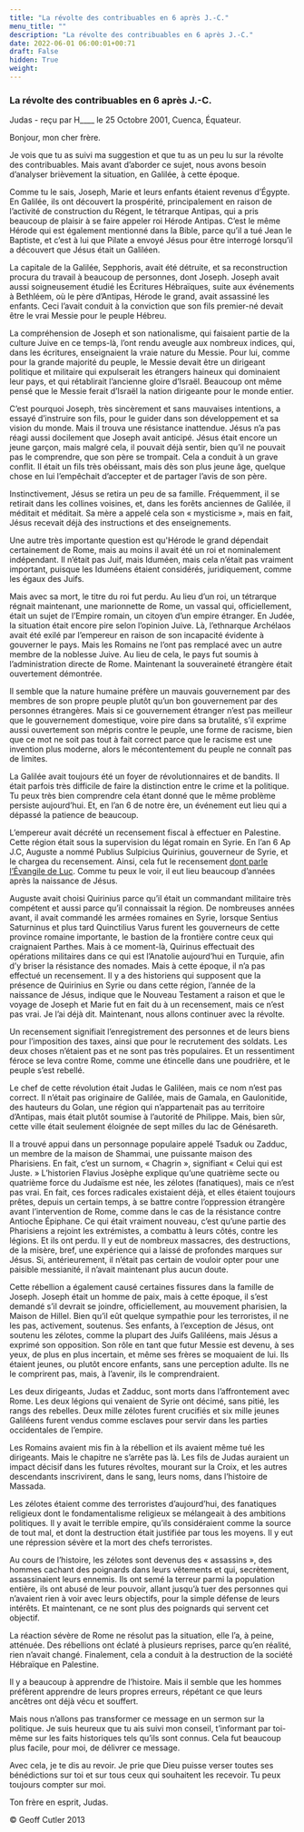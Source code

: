 ```yaml
---
title: "La révolte des contribuables en 6 après J.-C."
menu_title: ""
description: "La révolte des contribuables en 6 après J.-C."
date: 2022-06-01 06:00:01+00:71
draft: False
hidden: True
weight:
---
```

### La révolte des contribuables en 6 après J.-C.

Judas - reçu par H____ le 25 Octobre 2001, Cuenca, Équateur.

Bonjour, mon cher frère.

Je vois que tu as suivi ma suggestion et que tu as un peu lu sur la révolte des contribuables. Mais avant d’aborder ce sujet, nous avons besoin d’analyser brièvement la situation, en Galilée, à cette époque.

Comme tu le sais, Joseph, Marie et leurs enfants étaient revenus d’Égypte. En Galilée, ils ont découvert la prospérité, principalement en raison de l’activité de construction du Régent, le tétrarque Antipas, qui a pris beaucoup de plaisir à se faire appeler roi Hérode Antipas. C’est le même Hérode qui est également mentionné dans la Bible, parce qu’il a tué Jean le Baptiste, et c’est à lui que Pilate a envoyé Jésus pour être interrogé lorsqu’il a découvert que Jésus était un Galiléen.

La capitale de la Galilée, Sepphoris, avait été détruite, et sa reconstruction procura du travail à beaucoup de personnes, dont Joseph. Joseph avait aussi soigneusement étudié les Écritures Hébraïques, suite aux événements à Bethléem, où le père d’Antipas, Hérode le grand, avait assassiné les enfants. Ceci l’avait conduit à la conviction que son fils premier-né devait être  le vrai Messie pour le peuple Hébreu.

La compréhension de Joseph et son nationalisme, qui faisaient partie de la culture Juive en ce temps-là, l’ont rendu aveugle aux nombreux indices, qui, dans les écritures, enseignaient la vraie nature du Messie. Pour lui, comme pour la grande majorité du peuple, le Messie devait être un dirigeant politique et militaire qui expulserait les étrangers haineux qui dominaient leur pays, et qui rétablirait l’ancienne gloire d’Israël. Beaucoup ont même pensé que le Messie ferait d’Israël la nation dirigeante pour le monde entier.

C’est pourquoi Joseph, très sincèrement et sans mauvaises intentions, a essayé d’instruire son fils, pour le guider dans son développement et sa vision du monde. Mais il trouva une résistance inattendue. Jésus n’a pas réagi aussi docilement que Joseph avait anticipé. Jésus était encore un jeune garçon, mais malgré cela, il pouvait déjà sentir, bien qu’il ne pouvait pas le comprendre, que son père se trompait. Cela a conduit à un grave conflit. Il était un fils très obéissant, mais dès son plus jeune âge, quelque chose en lui l’empêchait d’accepter et de partager l’avis de son père.

Instinctivement, Jésus se retira un peu de sa famille. Fréquemment, il se retirait dans les collines voisines, et, dans les forêts anciennes de Galilée, il méditait et méditait. Sa mère a appelé cela son « mysticisme », mais en fait, Jésus recevait déjà des instructions et des enseignements.

Une autre très importante question est qu'Hérode le grand dépendait certainement de Rome, mais au moins il avait été un roi et nominalement indépendant. Il n’était pas Juif, mais Iduméen, mais cela n’était pas vraiment important, puisque les Iduméens étaient considérés, juridiquement, comme les égaux des Juifs.

Mais avec sa mort, le titre du roi fut perdu. Au lieu d’un roi, un tétrarque régnait maintenant, une marionnette de Rome, un vassal qui, officiellement, était un sujet de l’Empire romain, un citoyen d’un empire étranger. En Judée, la situation était encore pire selon l’opinion Juive. Là, l’ethnarque Archélaos avait été exilé par l’empereur en raison de son incapacité évidente à gouverner le pays. Mais les Romains ne l’ont pas remplacé avec un autre membre de la noblesse Juive. Au lieu de cela, le pays fut soumis à l’administration directe de Rome. Maintenant la souveraineté étrangère était ouvertement démontrée.

Il semble que la nature humaine préfère un mauvais gouvernement par des membres de son propre peuple plutôt qu’un bon gouvernement par des personnes étrangères. Mais si ce gouvernement étranger n’est pas meilleur que le gouvernement domestique, voire pire dans sa brutalité, s’il exprime aussi ouvertement son mépris contre le peuple, une forme de racisme, bien que ce mot ne soit pas tout à fait correct parce que le racisme est une invention plus moderne, alors le mécontentement du peuple ne connaît pas de limites.

La Galilée avait toujours été un foyer de révolutionnaires et de bandits. Il était parfois très difficile de faire la distinction entre le crime et la politique. Tu peux très bien comprendre cela étant donné que le même problème persiste aujourd’hui. Et, en l’an 6 de notre ère, un événement eut lieu qui a dépassé la patience de beaucoup.

L’empereur avait décrété un recensement fiscal à effectuer en Palestine. Cette région était sous la supervision du légat romain en Syrie. En l’an 6 Ap J.C,  Auguste a nommé Publius Sulpicius Quirinius, gouverneur de Syrie, et le chargea du recensement. Ainsi, cela fut le recensement [dont parle l’Évangile de Luc](https://saintebible.com/luke/2-2.htm). Comme tu peux le voir, il eut lieu beaucoup d’années après la naissance de Jésus.

Auguste avait choisi Quirinius parce qu’il était un commandant militaire très compétent et aussi parce qu’il connaissait la région. De nombreuses années avant, il avait commandé les armées romaines en Syrie, lorsque Sentius Saturninus et plus tard Quinctilius Varus furent les gouverneurs de cette province romaine importante, le bastion de la frontière contre ceux qui craignaient Parthes. Mais à ce moment-là, Quirinus effectuait des opérations militaires dans ce qui est l’Anatolie aujourd’hui en Turquie, afin d’y briser la résistance des nomades. Mais à cette époque, il n’a pas effectué un recensement. Il y a des historiens qui supposent que la présence de Quirinius en Syrie ou dans cette région, l’année de la naissance de Jésus, indique que le Nouveau Testament a raison et que le voyage de Joseph et Marie fut en fait du à un recensement, mais ce n’est pas vrai. Je l’ai déjà dit. Maintenant, nous allons continuer avec la révolte.

Un recensement signifiait l’enregistrement des personnes et de leurs biens pour l’imposition des taxes, ainsi que pour le recrutement des soldats. Les deux choses n’étaient pas et ne sont pas très populaires. Et un ressentiment féroce se leva contre Rome, comme une étincelle dans une poudrière, et le peuple s’est rebellé.

Le chef de cette révolution était Judas le Galiléen, mais ce nom n’est pas correct. Il n’était pas originaire de Galilée, mais de Gamala, en Gaulonitide, des hauteurs du Golan, une région qui n’appartenait pas au territoire d’Antipas, mais était plutôt soumise à l’autorité de Philippe. Mais, bien sûr, cette ville était seulement éloignée de sept milles du lac de Génésareth.

Il a trouvé appui dans un personnage populaire appelé Tsaduk ou Zadduc, un membre de la maison de Shammai, une puissante maison des Pharisiens. En fait, c’est un surnom, « Chagrin », signifiant « Celui qui est Juste. » L’historien Flavius Josèphe explique qu’une quatrième secte ou quatrième force du Judaïsme est née, les zélotes (fanatiques), mais ce n’est pas vrai. En fait, ces forces radicales existaient déjà, et elles étaient toujours prêtes, depuis un certain temps, à se battre contre l’oppression étrangère avant l’intervention de Rome, comme dans le cas de la résistance contre Antioche Épiphane. Ce qui était vraiment nouveau, c’est qu’une partie des Pharisiens a rejoint les extrémistes, a combattu à leurs côtés, contre les légions. Et ils ont perdu. Il y eut de nombreux massacres, des destructions, de la misère, bref, une expérience qui a laissé de profondes marques sur Jésus. Si, antérieurement, il n’était pas certain de vouloir opter pour une paisible messianité, il n’avait maintenant plus aucun doute.

Cette rébellion a également causé certaines fissures dans la famille de Joseph. Joseph était un homme de paix, mais à cette époque, il s’est demandé s’il devrait se joindre, officiellement, au mouvement pharisien, la Maison de Hillel. Bien qu’il eût quelque sympathie pour les terroristes, il ne les pas, activement, soutenus. Ses enfants, à l’exception de Jésus, ont soutenu les zélotes, comme la plupart des Juifs Galiléens, mais Jésus a exprimé son opposition. Son rôle en tant que futur Messie est devenu, à ses yeux, de plus en plus incertain, et  même ses frères se moquaient de lui. Ils étaient jeunes, ou plutôt encore enfants, sans une perception adulte. Ils ne le comprirent pas, mais, à l’avenir, ils le comprendraient.

Les deux dirigeants, Judas et Zadduc, sont morts dans l’affrontement avec Rome. Les deux légions qui venaient de Syrie ont décimé, sans pitié, les rangs des rebelles. Deux mille zélotes furent crucifiés et six mille jeunes Galiléens furent vendus comme esclaves pour servir dans les parties occidentales de l’empire.

Les Romains avaient mis fin à la rébellion et ils avaient même tué les dirigeants. Mais le chapitre ne s’arrête pas là. Les fils de Judas auraient un impact décisif dans les futures révoltes, mourant sur la Croix, et les autres descendants inscrivirent, dans le sang, leurs noms, dans l’histoire de Massada.

Les zélotes étaient comme des terroristes d’aujourd’hui, des fanatiques religieux dont le fondamentalisme religieux se mélangeait à des ambitions politiques. Il y avait le terrible empire, qu’ils considéraient comme la source de tout mal, et dont la destruction était justifiée par tous les moyens. Il y eut une répression sévère et la mort des chefs terroristes.

Au cours de l’histoire, les zélotes sont devenus des « assassins », des hommes cachant des poignards dans leurs vêtements et qui, secrètement, assassinaient leurs ennemis. Ils ont semé la terreur parmi la population entière, ils ont abusé de leur pouvoir, allant jusqu’à tuer des personnes qui n’avaient rien à voir avec leurs objectifs, pour la simple défense de leurs intérêts. Et maintenant, ce ne sont plus des poignards qui servent cet objectif.

La réaction sévère de Rome ne résolut pas la situation, elle l’a, à peine, atténuée. Des rébellions ont éclaté à plusieurs reprises, parce qu’en réalité, rien n’avait changé. Finalement, cela a conduit à la destruction de la société Hébraïque en Palestine.

Il y a beaucoup à apprendre de l’histoire. Mais il semble que les hommes préfèrent apprendre de leurs propres erreurs, répétant ce que leurs ancêtres ont déjà vécu et souffert.

Mais nous n’allons pas transformer ce message en un sermon sur la politique. Je suis heureux que tu ais suivi mon conseil, t’informant par toi-même sur les faits historiques tels qu’ils sont connus. Cela fut beaucoup plus facile, pour moi, de délivrer ce message.

Avec cela, je te dis au revoir. Je prie que Dieu puisse verser toutes ses bénédictions sur toi et sur tous ceux qui souhaitent les recevoir. Tu peux toujours compter sur moi.

Ton frère en esprit, Judas.

© Geoff Cutler 2013